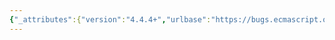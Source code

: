 ```yaml
---
{"_attributes":{"version":"4.4.4+","urlbase":"https://bugs.ecmascript.org/","maintainer":"dherman@mozilla.com"},"bug":{"bug_id":2776,"creation_ts":"2014-05-01 08:13:00 -0700","short_desc":"21.2.5.2.1 RegExpExec ( R, S ): Add type check for result value","delta_ts":"2014-05-22 18:10:48 -0700","product":"Draft for 6th Edition","component":"technical issue","version":"Rev 24: April 27, 2014 Draft","rep_platform":"All","op_sys":"All","bug_status":"RESOLVED","resolution":"FIXED","priority":"Normal","bug_severity":"normal","everconfirmed":true,"reporter":{"uid":"andrebargull","name":"André Bargull"},"assigned_to":{"uid":"allen","name":"Allen Wirfs-Brock"},"long_desc":[{"commentid":8070,"comment_count":0,"who":{"uid":"andrebargull","name":"André Bargull"},"bug_when":"2014-05-01 08:13:34 -0700","thetext":"21.2.5.2.1 Runtime Semantics: RegExpExec ( R, S ) Abstract Operation, step 5a.\n\nCallers of RegExpExec expect RegExpExec returns an object, add an appropriate type check to step 5a."},{"commentid":8537,"comment_count":1,"who":{"uid":"allen","name":"Allen Wirfs-Brock"},"bug_when":"2014-05-17 16:32:56 -0700","thetext":"fixed in rev25 editor's draft"},{"commentid":8611,"comment_count":2,"who":{"uid":"allen","name":"Allen Wirfs-Brock"},"bug_when":"2014-05-22 18:10:48 -0700","thetext":"fixed in rev25"}]}}
---
```

